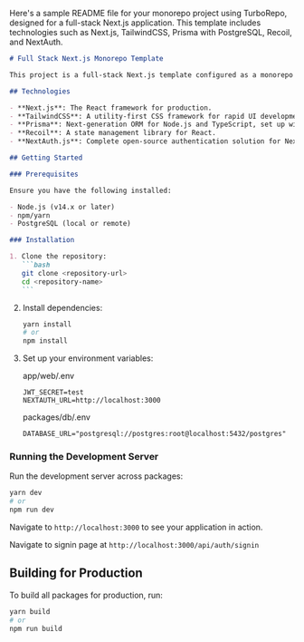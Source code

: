 Here's a sample README file for your monorepo project using TurboRepo, designed for a full-stack Next.js application. This template includes technologies such as Next.js, TailwindCSS, Prisma with PostgreSQL, Recoil, and NextAuth.

````markdown
# Full Stack Next.js Monorepo Template

This project is a full-stack Next.js template configured as a monorepo using TurboRepo. It integrates several modern web development tools and frameworks, providing a robust starting point for building scalable applications.

## Technologies

- **Next.js**: The React framework for production.
- **TailwindCSS**: A utility-first CSS framework for rapid UI development.
- **Prisma**: Next-generation ORM for Node.js and TypeScript, set up with PostgreSQL.
- **Recoil**: A state management library for React.
- **NextAuth.js**: Complete open-source authentication solution for Next.js applications.

## Getting Started

### Prerequisites

Ensure you have the following installed:

- Node.js (v14.x or later)
- npm/yarn
- PostgreSQL (local or remote)

### Installation

1. Clone the repository:
   ```bash
   git clone <repository-url>
   cd <repository-name>
   ```
````

2. Install dependencies:

   ```bash
   yarn install
   # or
   npm install
   ```

3. Set up your environment variables:

   app/web/.env

   ```
   JWT_SECRET=test
   NEXTAUTH_URL=http://localhost:3000
   ```

   packages/db/.env

   ```
   DATABASE_URL="postgresql://postgres:root@localhost:5432/postgres"
   ```

### Running the Development Server

Run the development server across packages:

```bash
yarn dev
# or
npm run dev
```

Navigate to `http://localhost:3000` to see your application in action.

Navigate to signin page at `http://localhost:3000/api/auth/signin`

## Building for Production

To build all packages for production, run:

```bash
yarn build
# or
npm run build
```
